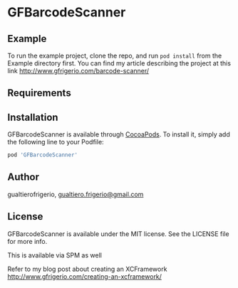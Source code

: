 # GFBarcodeScanner

## Example

To run the example project, clone the repo, and run `pod install` from the Example directory first.
You can find my article describing the project at this link http://www.gfrigerio.com/barcode-scanner/

## Requirements

## Installation

GFBarcodeScanner is available through [CocoaPods](https://cocoapods.org). To install
it, simply add the following line to your Podfile:

```ruby
pod 'GFBarcodeScanner'
```

## Author

gualtierofrigerio, gualtiero.frigerio@gmail.com

## License

GFBarcodeScanner is available under the MIT license. See the LICENSE file for more info.


This is available via SPM as well


Refer to my blog post about creating an XCFramework http://www.gfrigerio.com/creating-an-xcframework/
